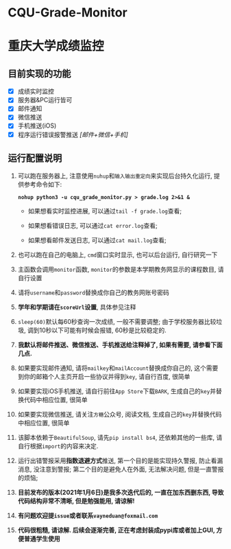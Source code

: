 # CQU-Grade-Monitor
# 重庆大学成绩监控
## 目前实现的功能

- [x] 成绩实时监控
- [x] 服务器&PC运行皆可
- [x] 邮件通知
- [x] 微信推送
- [x] 手机推送(iOS)
- [x] 程序运行错误报警推送 *[邮件+微信+手机]*

## 运行配置说明

1. 可以跑在服务器上, 注意使用`nuhup`和`输入输出重定向`来实现后台持久化运行, 提供参考命令如下:

   **`nohup python3 -u cqu_grade_monitor.py > grade.log 2>&1 &`**

   - 如果想看实时监控进展, 可以通过`tail -f grade.log`查看; 

   - 如果想看错误日志, 可以通过`cat error.log`查看; 

   - 如果想看邮件发送日志, 可以通过`cat mail.log`查看;

2. 也可以跑在自己的电脑上, `cmd`窗口实时显示, 也可以后台运行, 自行研究一下

3. 主函数会调用`monitor`函数, `monitor`的参数是本学期教务网显示的课程数目, 请自行设置

4. 请将`username`和`password`替换成你自己的教务网账号密码

5. **学年和学期请在`scoreUrl`设置**, 具体参见注释

6. `sleep(60)`默认每60秒查询一次成绩, 一般不需要调整; 由于学校服务器比较垃圾, 调到10秒以下可能有时候会报错, 60秒是比较稳定的.

7. **我默认将邮件推送、微信推送、手机推送给注释掉了, 如果有需要, 请参看下面几点.**

8. 如果要实现邮件通知, 请将`mailkey`和`mailAccount`替换成你自己的, 这个需要到你的邮箱个人主页开启一些协议并得到`key`, 请自行百度, 很简单

9. 如果要实现iOS手机推送, 请自行前往`App Store`下载`BARK`, 生成自己的`key`并替换代码中相应位置, 很简单

10. 如果要实现微信推送, 请关注`方糖`公众号, 阅读文档, 生成自己的`key`并替换代码中相应位置, 很简单

11. 该脚本依赖于`BeautifulSoup`, 请先`pip install bs4`, 还依赖其他的一些库, 请自行根据`import`的内容来决定.

12. 运行出错警报采用**指数退避方式**推送, 第一个目的是能实现持久警报, 防止看漏消息, 没注意到警报; 第二个目的是避免人在外面, 无法解决问题, 但是一直警报的烦恼;

13. **目前发布的版本(2021年1月6日)是我多次迭代后的, 一直在加东西删东西, 导致代码结构非常不清晰, 但是勉强能用, 请谅解!**

14. **有问题欢迎提`issue`或者联系`vayneduan@foxmail.com`**

15. **代码很粗糙, 请谅解. 后续会逐渐完善, 正在考虑封装成pypi库或者加上GUI, 方便普通学生使用**

